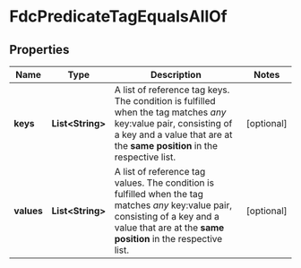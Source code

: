 

# FdcPredicateTagEqualsAllOf


## Properties

| Name | Type | Description | Notes |
|------------ | ------------- | ------------- | -------------|
|**keys** | **List&lt;String&gt;** | A list of reference tag keys.   The condition is fulfilled when the tag matches *any* key:value pair, consisting of a key and a value that are at the **same position** in the respective list. |  [optional] |
|**values** | **List&lt;String&gt;** | A list of reference tag values.   The condition is fulfilled when the tag matches *any* key:value pair, consisting of a key and a value that are at the **same position** in the respective list. |  [optional] |



